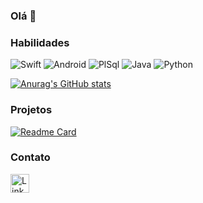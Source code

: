 ### Olá 👋

### Habilidades

![Swift](https://img.shields.io/badge/Swift-FA7343?style-far-the-badget&logo-swift&logoColor=white)
![Android](https://img.shields.io/badge/Android-3DDC84?style-far-the-badget&logo-android&logoColor=white)
![PlSql](https://img.shields.io/badge/PLSQL-F80000?style-far-the-badget&logo-oracle&logoColor=black)
![Java](https://img.shields.io/badge/Java-ED8B00?style-far-the-badget&logo-java&logoColor=white)
![Python](https://img.shields.io/badge/Python-FFD43B?style-far-the-badget&logo-python&logoColor=blue)

[![Anurag's GitHub stats](https://github-readme-stats.vercel.app/api?username=math-neves&hide=contribs&show_icons=true&theme=tokyonight)](https://github.com/anuraghazra/github-readme-stats)

### Projetos

[![Readme Card](https://github-readme-stats.vercel.app/api/pin/?username=math-neves&repo=github-readme-stats&theme=tokyonight)](https://github.com/anuraghazra/github-readme-stats)

### Contato

[<img src='https://img.shields.io.badge/LinkedIn-0077B5?style-far-the-badget&logo-linkedin&logoColor=white' alt='Linkedin' height='30'>](https://www.linkedin.com/in/matheus-soaresneves/)
